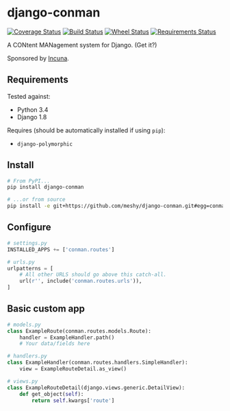 # django-conman

[![Coverage Status](https://img.shields.io/coveralls/meshy/django-conman.svg)](https://coveralls.io/r/meshy/django-conman) [![Build Status](https://travis-ci.org/meshy/django-conman.svg?branch=master)](https://travis-ci.org/meshy/django-conman) [![Wheel Status](https://pypip.in/wheel/django-conman/badge.svg)](https://pypi.python.org/pypi/django-conman/) [![Requirements Status](https://requires.io/github/meshy/django-conman/requirements.svg?branch=master)](https://requires.io/github/meshy/django-conman/requirements/?branch=master)


A CONtent MANagement system for Django. (Get it?)

Sponsored by [Incuna](http://incuna.com/).

## Requirements

Tested against:
- Python 3.4
- Django 1.8

Requires (should be automatically installed if using `pip`):
- `django-polymorphic`

## Install

```bash
# From PyPI...
pip install django-conman

# ...or from source
pip install -e git+https://github.com/meshy/django-conman.git#egg=conman
```

## Configure
```python
# settings.py
INSTALLED_APPS += ['conman.routes']

# urls.py
urlpatterns = [
    # All other URLS should go above this catch-all.
    url(r'', include('conman.routes.urls')),
]
```

## Basic custom app
```python
# models.py
class ExampleRoute(conman.routes.models.Route):
    handler = ExampleHandler.path()
    # Your data/fields here

# handlers.py
class ExampleHandler(conman.routes.handlers.SimpleHandler):
    view = ExampleRouteDetail.as_view()

# views.py
class ExampleRouteDetail(django.views.generic.DetailView):
    def get_object(self):
        return self.kwargs['route']
```
